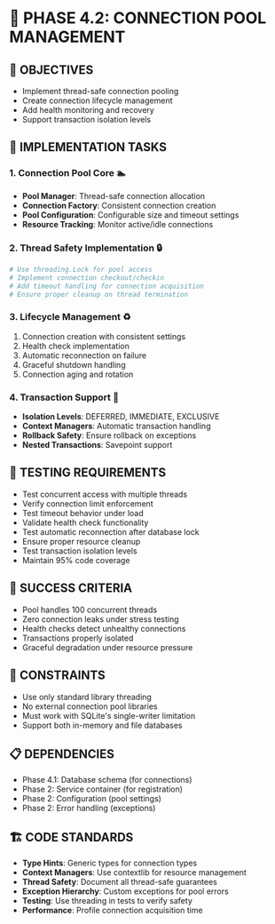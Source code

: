 # 🔌 PHASE 4.2: CONNECTION POOL MANAGEMENT

## 📝 OBJECTIVES
- Implement thread-safe connection pooling
- Create connection lifecycle management
- Add health monitoring and recovery
- Support transaction isolation levels

## 🔧 IMPLEMENTATION TASKS

### 1. Connection Pool Core 🏊
- **Pool Manager**: Thread-safe connection allocation
- **Connection Factory**: Consistent connection creation
- **Pool Configuration**: Configurable size and timeout settings
- **Resource Tracking**: Monitor active/idle connections

### 2. Thread Safety Implementation 🔒
```python
# Use threading.Lock for pool access
# Implement connection checkout/checkin
# Add timeout handling for connection acquisition
# Ensure proper cleanup on thread termination
```

### 3. Lifecycle Management ♻️
1. Connection creation with consistent settings
2. Health check implementation
3. Automatic reconnection on failure
4. Graceful shutdown handling
5. Connection aging and rotation

### 4. Transaction Support 📝
- **Isolation Levels**: DEFERRED, IMMEDIATE, EXCLUSIVE
- **Context Managers**: Automatic transaction handling
- **Rollback Safety**: Ensure rollback on exceptions
- **Nested Transactions**: Savepoint support

## 🧪 TESTING REQUIREMENTS
- Test concurrent access with multiple threads
- Verify connection limit enforcement
- Test timeout behavior under load
- Validate health check functionality
- Test automatic reconnection after database lock
- Ensure proper resource cleanup
- Test transaction isolation levels
- Maintain 95% code coverage

## 🎯 SUCCESS CRITERIA
- Pool handles 100 concurrent threads
- Zero connection leaks under stress testing
- Health checks detect unhealthy connections
- Transactions properly isolated
- Graceful degradation under resource pressure

## 🚫 CONSTRAINTS
- Use only standard library threading
- No external connection pool libraries
- Must work with SQLite's single-writer limitation
- Support both in-memory and file databases

## 📋 DEPENDENCIES
- Phase 4.1: Database schema (for connections)
- Phase 2: Service container (for registration)
- Phase 2: Configuration (pool settings)
- Phase 2: Error handling (exceptions)

## 🏗️ CODE STANDARDS
- **Type Hints**: Generic types for connection types
- **Context Managers**: Use contextlib for resource management
- **Thread Safety**: Document all thread-safe guarantees
- **Exception Hierarchy**: Custom exceptions for pool errors
- **Testing**: Use threading in tests to verify safety
- **Performance**: Profile connection acquisition time